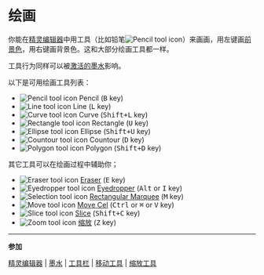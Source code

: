 # 绘画

你能在[精灵编辑器](sprite-editor.md)中用工具（比如铅笔![Pencil tool icon](tools/pencil-tool.png)）来画画，用<kbd>左键</kbd>画[前景色](color-bar.md)，用<kbd>右键</kbd>画背景色。这和大部分绘画工具都一样。

工具行为同样可以被[激活的墨水](ink.md)影响。

以下是可用绘画工具列表：

- ![Pencil tool icon](tools/pencil-tool.png) Pencil (<kbd>B</kbd> key)
- ![Line tool icon](tools/line-tool.png) Line (<kbd>L</kbd> key)
- ![Curve tool icon](tools/curve-tool.png) Curve (<kbd>Shift+L</kbd> key)
- ![Rectangle tool icon](tools/rectangle-tool.png) Rectangle (<kbd>U</kbd> key)
- ![Ellipse tool icon](tools/ellipse-tool.png) Ellipse (<kbd>Shift+U</kbd> key)
- ![Countour tool icon](tools/countour-tool.png) Countour (<kbd>D</kbd> key)
- ![Polygon tool icon](tools/polygon-tool.png) Polygon (<kbd>Shift+D</kbd> key)

其它工具可以在绘画过程中辅助你；

- ![Eraser tool icon](tools/eraser-tool.png) [Eraser](eraser.md) (<kbd>E</kbd> key)
- ![Eyedropper tool icon](tools/eyedropper-tool.png) [Eyedropper](eyedropper.md) (<kbd>Alt</kbd> or <kbd>I</kbd> key)
- ![Selection tool icon](tools/marquee-tool.png) [Rectangular Marquee](selecting.md) (<kbd>M</kbd> key)
- ![Move tool icon](tools/move-tool.png) [Move Cel](move-tool.md) (<kbd>Ctrl</kbd> or <kbd>⌘</kbd> or <kbd>V</kbd> key)
- ![Slice tool icon](tools/slice-tool.png) [Slice](slices.md) (<kbd>Shift+C</kbd> key)
- ![Zoom tool icon](tools/zoom-tool.png) [缩放](zoom.md) (<kbd>Z</kbd> key)

---

**参加**

[精灵编辑器](sprite-editor.md) | [墨水](ink.md) | [工具栏](tool-bar.md) | [移动工具](move-tool.md) | [缩放工具](zoom.md)
